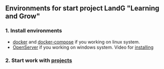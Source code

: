 ## Environments for start project LandG "Learning and Grow"

### 1. Install environments
- [docker](https://docs.docker.com/engine/install/) and [docker-compose](https://docs.docker.com/compose/install/) if you working on linux system. 
- [OpenServer](https://ospanel.io/) if you working on windows system. Video for [installing](https://www.youtube.com/watch?v=hWJ-00GmpPI)

### 2. Start work with [projects]()